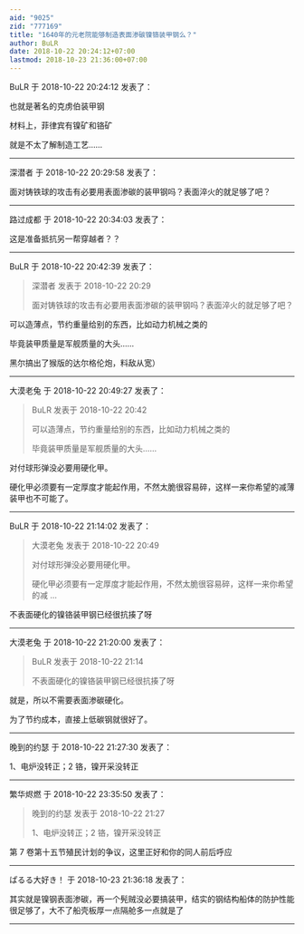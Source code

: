 ```yaml
---
aid: "9025"
zid: "777169"
title: "1640年的元老院能够制造表面渗碳镍铬装甲钢么？"
author: BuLR
date: 2018-10-22 20:24:12+07:00
lastmod: 2018-10-23 21:36:00+07:00
---
```


BuLR 于 2018-10-22 20:24:12 发表了：

也就是著名的克虏伯装甲钢

材料上，菲律宾有镍矿和铬矿

就是不太了解制造工艺……

---

深潜者 于 2018-10-22 20:29:58 发表了：

面对铸铁球的攻击有必要用表面渗碳的装甲钢吗？表面淬火的就足够了吧？

---

路过成都 于 2018-10-22 20:34:03 发表了：

这是准备抵抗另一帮穿越者？？

---

BuLR 于 2018-10-22 20:42:39 发表了：

> 深潜者 发表于 2018-10-22 20:29
>
> 面对铸铁球的攻击有必要用表面渗碳的装甲钢吗？表面淬火的就足够了吧？

可以造薄点，节约重量给别的东西，比如动力机械之类的

毕竟装甲质量是军舰质量的大头……

黑尔搞出了猴版的达尔格伦炮，料敌从宽）

---

大漠老兔 于 2018-10-22 20:49:27 发表了：

> BuLR 发表于 2018-10-22 20:42
>
> 可以造薄点，节约重量给别的东西，比如动力机械之类的
>
> 毕竟装甲质量是军舰质量的大头……

对付球形弹没必要用硬化甲。

硬化甲必须要有一定厚度才能起作用，不然太脆很容易碎，这样一来你希望的减薄装甲也不可能了。

---

BuLR 于 2018-10-22 21:14:02 发表了：

> 大漠老兔 发表于 2018-10-22 20:49
>
> 对付球形弹没必要用硬化甲。
>
> 硬化甲必须要有一定厚度才能起作用，不然太脆很容易碎，这样一来你希望的减 ...

不表面硬化的镍铬装甲钢已经很抗揍了呀

---

大漠老兔 于 2018-10-22 21:20:00 发表了：

> BuLR 发表于 2018-10-22 21:14
>
> 不表面硬化的镍铬装甲钢已经很抗揍了呀

就是，所以不需要表面渗碳硬化。

为了节约成本，直接上低碳钢就很好了。

---

晚到的约瑟 于 2018-10-22 21:27:30 发表了：

1、电炉没转正；2 铬，镍开采没转正

---

繁华烬燃 于 2018-10-22 23:35:50 发表了：

> 晚到的约瑟 发表于 2018-10-22 21:27
>
> 1、电炉没转正；2 铬，镍开采没转正

第 7 卷第十五节殖民计划的争议，这里正好和你的同人前后呼应

---

ぱるる大好き！ 于 2018-10-23 21:36:18 发表了：

其实就是镍钢表面渗碳，再一个髡贼没必要搞装甲，结实的钢结构船体的防护性能很足够了，大不了船壳板厚一点隔舱多一点就是了

---
